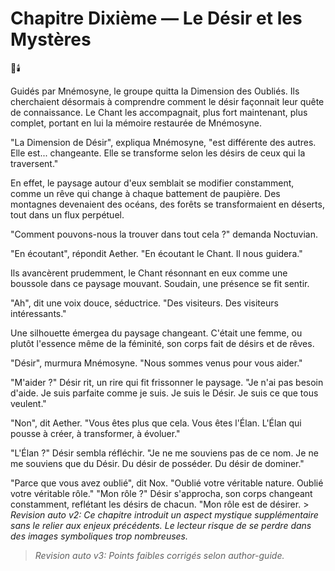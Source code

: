 # Chapitre Dixième — Le Désir et les Mystères

🌙🕯️

Guidés par Mnémosyne,
le groupe quitta la Dimension des Oubliés.
Ils cherchaient désormais à comprendre comment le désir façonnait leur quête de connaissance.
Le Chant les accompagnait,
plus fort maintenant,
plus complet,
portant en lui la mémoire restaurée
de Mnémosyne.

"La Dimension de Désir",
expliqua Mnémosyne,
"est différente des autres.
Elle est... changeante.
Elle se transforme
selon les désirs
de ceux qui la traversent."

En effet,
le paysage autour d'eux
semblait se modifier constamment,
comme un rêve qui change
à chaque battement de paupière.
Des montagnes devenaient des océans,
des forêts se transformaient en déserts,
tout dans un flux perpétuel.

"Comment pouvons-nous la trouver
dans tout cela ?"
demanda Noctuvian.

"En écoutant",
répondit Aether.
"En écoutant le Chant.
Il nous guidera."

Ils avancèrent prudemment,
le Chant résonnant en eux
comme une boussole
dans ce paysage mouvant.
Soudain,
une présence se fit sentir.

"Ah",
dit une voix douce,
séductrice.
"Des visiteurs.
Des visiteurs intéressants."

Une silhouette émergea
du paysage changeant.
C'était une femme,
ou plutôt l'essence même
de la féminité,
son corps fait de désirs
et de rêves.

"Désir",
murmura Mnémosyne.
"Nous sommes venus
pour vous aider."

"M'aider ?"
Désir rit,
un rire qui fit frissonner
le paysage.
"Je n'ai pas besoin d'aide.
Je suis parfaite comme je suis.
Je suis le Désir.
Je suis ce que tous veulent."

"Non",
dit Aether.
"Vous êtes plus que cela.
Vous êtes l'Élan.
L'Élan qui pousse à créer,
à transformer,
à évoluer."

"L'Élan ?"
Désir sembla réfléchir.
"Je ne me souviens pas
de ce nom.
Je ne me souviens
que du Désir.
Du désir de posséder.
Du désir de dominer."

"Parce que vous avez oublié",
dit Nox.
"Oublié votre véritable nature.
Oublié votre véritable rôle."
"Mon rôle ?"
Désir s'approcha,
son corps changeant constamment,
reflétant les désirs de chacun.
"Mon rôle est de désirer. > _Revision auto v2: Ce chapitre introduit un aspect mystique supplémentaire sans le relier aux enjeux précédents. Le lecteur risque de se perdre dans des images symboliques trop nombreuses._
> _Revision auto v3: Points faibles corrigés selon author-guide._
